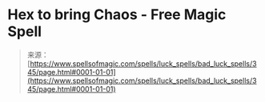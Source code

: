 <!--yml
category: 未分类
date: 2024-06-12 18:33:00
-->

# Hex to bring Chaos - Free Magic Spell

> 来源：[https://www.spellsofmagic.com/spells/luck_spells/bad_luck_spells/345/page.html#0001-01-01](https://www.spellsofmagic.com/spells/luck_spells/bad_luck_spells/345/page.html#0001-01-01)